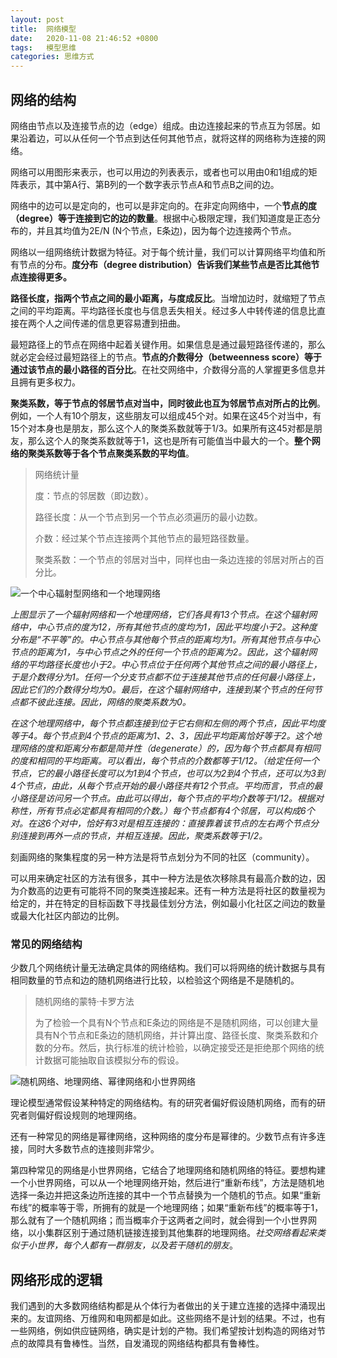 ```yaml
---
layout: post
title:  网络模型
date:   2020-11-08 21:46:52 +0800
tags:   模型思维
categories: 思维方式
---
```


## 网络的结构

网络由节点以及连接节点的边（edge）组成。由边连接起来的节点互为邻居。如果沿着边，可以从任何一个节点到达任何其他节点，就将这样的网络称为连接的网络。

网络可以用图形来表示，也可以用边的列表表示，或者也可以用由0和1组成的矩阵表示，其中第A行、第B列的一个数字表示节点A和节点B之间的边。

网络中的边可以是定向的，也可以是非定向的。在非定向网络中，一个**节点的度（degree）等于连接到它的边的数量**。根据中心极限定理，我们知道度是正态分布的，并且其均值为2E/N (N个节点，E条边)，因为每个边连接两个节点。

网络以一组网络统计数据为特征。对于每个统计量，我们可以计算网络平均值和所有节点的分布。**度分布（degree distribution）告诉我们某些节点是否比其他节点连接得更多。**

**路径长度，指两个节点之间的最小距离，与度成反比**。当增加边时，就缩短了节点之间的平均距离。平均路径长度也与信息丢失相关。经过多人中转传递的信息比直接在两个人之间传递的信息更容易遭到扭曲。

最短路径上的节点在网络中起着关键作用。如果信息是通过最短路径传递的，那么就必定会经过最短路径上的节点。**节点的介数得分（betweenness score）等于通过该节点的最小路径的百分比**。在社交网络中，介数得分高的人掌握更多信息并且拥有更多权力。

**聚类系数，等于节点的邻居节点对当中，同时彼此也互为邻居节点对所占的比例**。例如，一个人有10个朋友，这些朋友可以组成45个对。如果在这45个对当中，有15个对本身也是朋友，那么这个人的聚类系数就等于1/3。如果所有这45对都是朋友，那么这个人的聚类系数就等于1，这也是所有可能值当中最大的一个。**整个网络的聚类系数等于各个节点聚类系数的平均值**。


>网络统计量
>
>度：节点的邻居数（即边数）。
>
>路径长度：从一个节点到另一个节点必须遍历的最小边数。
>
>介数：经过某个节点连接两个其他节点的最短路径数量。
>
>聚类系数：一个节点的邻居对当中，同样也由一条边连接的邻居对所占的百分比。


![一个中心辐射型网络和一个地理网络](https://github.com/zzyang/zzyang.github.io/blob/master/_posts/pic/00086.jpeg?raw=true)

<i>

上图显示了一个辐射网络和一个地理网络，它们各具有13个节点。在这个辐射网络中，中心节点的度为12，所有其他节点的度均为1，因此平均度小于2。这种度分布是“不平等”的。中心节点与其他每个节点的距离均为1。所有其他节点与中心节点的距离为1，与中心节点之外的任何一个节点的距离为2。因此，这个辐射网络的平均路径长度也小于2。中心节点位于任何两个其他节点之间的最小路径上，于是介数得分为1。任何一个分支节点都不位于连接其他节点的任何最小路径上，因此它们的介数得分均为0。最后，在这个辐射网络中，连接到某个节点的任何节点都不彼此连接。因此，网络的聚类系数为0。

在这个地理网络中，每个节点都连接到位于它右侧和左侧的两个节点，因此平均度等于4。每个节点到4个节点的距离为1、2、3，因此平均距离恰好等于2。这个地理网络的度和距离分布都是简并性（degenerate）的，因为每个节点都具有相同的度和相同的平均距离。可以看出，每个节点的介数都等于1/12。（给定任何一个节点，它的最小路径长度可以为1到4个节点，也可以为2到4个节点，还可以为3到4个节点，由此，从每个节点开始的最小路径共有12个节点。平均而言，节点的最小路径是访问另一个节点。由此可以得出，每个节点的平均介数等于1/12。根据对称性，所有节点必定都具有相同的介数。）每个节点都有4个邻居，可以构成6个对。在这6个对中，恰好有3对是相互连接的：直接靠着该节点的左右两个节点分别连接到再外一点的节点，并相互连接。因此，聚类系数等于1/2。

</i>

刻画网络的聚集程度的另一种方法是将节点划分为不同的社区（community）。

可以用来确定社区的方法有很多，其中一种方法是依次移除具有最高介数的边，因为介数高的边更有可能将不同的聚类连接起来。还有一种方法是将社区的数量视为给定的，并在特定的目标函数下寻找最佳划分方法，例如最小化社区之间边的数量或最大化社区内部边的比例。

### 常见的网络结构

少数几个网络统计量无法确定具体的网络结构。我们可以将网络的统计数据与具有相同数量的节点和边的随机网络进行比较，以检验这个网络是不是随机的。

> 随机网络的蒙特·卡罗方法
> 
> 为了检验一个具有N个节点和E条边的网络是不是随机网络，可以创建大量具有N个节点和E条边的随机网络，并计算出度、路径长度、聚类系数和介数的分布。然后，执行标准的统计检验，以确定接受还是拒绝那个网络的统计数据可能抽取自该模拟分布的假设。


![随机网络、地理网络、幂律网络和小世界网络](https://github.com/zzyang/zzyang.github.io/blob/master/_posts/pic/00088.jpeg?raw=true)

理论模型通常假设某种特定的网络结构。有的研究者偏好假设随机网络，而有的研究者则偏好假设规则的地理网络。

还有一种常见的网络是幂律网络，这种网络的度分布是幂律的。少数节点有许多连接，同时大多数节点的连接则非常少。

第四种常见的网络是小世界网络，它结合了地理网络和随机网络的特征。要想构建一个小世界网络，可以从一个地理网络开始，然后进行“重新布线”，方法是随机地选择一条边并把这条边所连接的其中一个节点替换为一个随机的节点。如果“重新布线”的概率等于零，所拥有的就是一个地理网络；如果“重新布线”的概率等于1，那么就有了一个随机网络；而当概率介于这两者之间时，就会得到一个小世界网络，以小集群区别于通过随机链接连接到其他集群的地理网络。*社交网络看起来类似于小世界，每个人都有一群朋友，以及若干随机的朋友*。

## 网络形成的逻辑

我们遇到的大多数网络结构都是从个体行为者做出的关于建立连接的选择中涌现出来的。友谊网络、万维网和电网都是如此。这些网络不是计划的结果。不过，也有一些网络，例如供应链网络，确实是计划的产物。我们希望按计划构造的网络对节点的故障具有鲁棒性。当然，自发涌现的网络结构都具有鲁棒性。